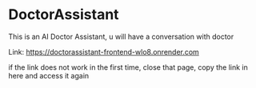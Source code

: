 ﻿# DoctorAssistant
This is an AI Doctor Assistant, u will have a conversation with doctor

Link: https://doctorassistant-frontend-wlo8.onrender.com

if the link does not work in the first time, close that page, copy the link in here and access it again
